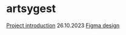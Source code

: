 # artsygest
[Project introduction](https://prezi.com/view/5GRIWdsUUeVozPxdd8ZO/) 26.10.2023
[Figma design](https://www.figma.com/proto/S1Tj3vlQRewG8MVdCTKAu6/artsygest?type=design&node-id=2-11&t=QmXnyRIsfRxfw3UM-1&scaling=contain&page-id=0%3A1&mode=design)
